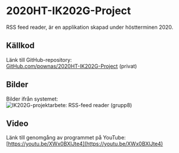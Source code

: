 # 2020HT-IK202G-Project
RSS feed reader, är en applikation skapad under höstterminen 2020. 

## Källkod
Länk till GitHub-repository:  
[GitHub.com/pownas/2020HT-IK202G-Project](https://github.com/pownas/2020HT-IK202G-Project) (privat)

## Bilder
Bilder ifrån systemet:  
![IK202G-projektarbete: RSS-feed reader (grupp8)](https://github.com/pownas/SchoolProjectsPortfolio/blob/main/img/2020-10-IK202G-RSS.jpg?raw=true)

## Video
Länk till genomgång av programmet på YouTube:  
[https://youtu.be/XWx0BXlJte4](https://youtu.be/XWx0BXlJte4)